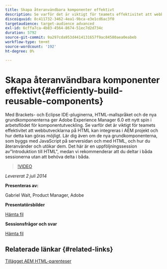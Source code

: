 ```yaml
---
title: Skapa återanvändbara komponenter effektivt
description: Se varför det är viktigt för teamets effektivitet att webbutvecklarna på HTML kan integreras i AEM projekt och hur detta kan göras möjligt. Lär dig även om de nya grundkomponenterna, som byggs med JavaScript på serversidan och med HTML, och hur du återanvänder och utökar dem.
discoiquuid: 8c411732-3462-4ea1-9bca-e3e1cd6ac3f0
targetaudience: target-audience advanced
exl-id: 6cffa7ca-4b83-4564-8674-51ec7d2d734c
duration: 5792
source-git-commit: 9a297cda953d4414131657f9ac84580aea0eabeb
workflow-type: tm+mt
source-wordcount: '192'
ht-degree: 0%

---
```


# Skapa återanvändbara komponenter effektivt{#efficiently-build-reusable-components}

Med Brackets- och Eclipse IDE-pluginerna, HTML-mallspråket och de nya grundkomponenterna ger Adobe Experience Manager 6.0 ett nytt spin i arbetsflödet för komponentutveckling. Se varför det är viktigt för teamets effektivitet att webbutvecklarna på HTML kan integreras i AEM projekt och hur detta kan göras möjligt. Lär dig även om de nya grundkomponenterna, som byggs med JavaScript på serversidan och med HTML, och hur du återanvänder och utökar dem. Det här är en uppföljningssession av&quot;Introduktion till HTML&quot;, medan vi rekommenderar att du deltar i båda sessionerna utan att behöva delta i båda.

>[!VIDEO](https://video.tv.adobe.com/v/19503/?quality=9)

*Levererat 2 juli 2014*

**Presenteras av:**

Gabriel Walt, Product Manager, Adobe

**Presentatörsbilder**

[Hämta fil](assets/efficiently-build-reusable-components.pdf)

**Sessionsfrågor och svar**

[Hämta fil](assets/efficiently-build-reusable-components-q-a.pdf)

## Relaterade länkar {#related-links}

[Tillägget AEM HTML-parenteser](https://github.com/Adobe-Marketing-Cloud/aem-brackets-extension#AEM6#BeautifulMarkup)

<!--
[Get back to the Overview](https://helpx.adobe.com/experience-manager/kt/eseminars/gems/aem-index.html)
-->
